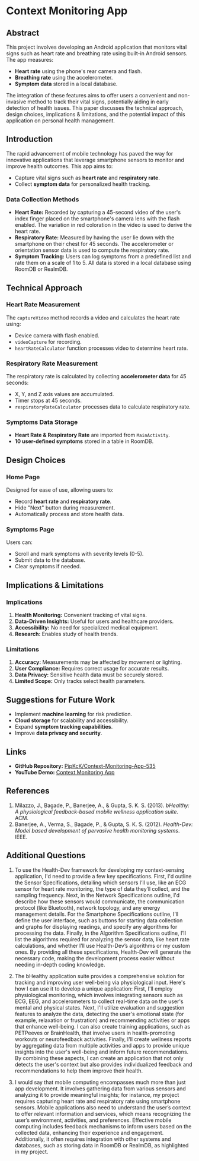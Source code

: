 
# Context Monitoring App

## Abstract
This project involves developing an Android application that monitors vital signs such as heart rate and breathing rate using built-in Android sensors. The app measures:
- **Heart rate** using the phone's rear camera and flash.
- **Breathing rate** using the accelerometer.
- **Symptom data** stored in a local database.

The integration of these features aims to offer users a convenient and non-invasive method to track their vital signs, potentially aiding in early detection of health issues. This paper discusses the technical approach, design choices, implications & limitations, and the potential impact of this application on personal health management.

## Introduction
The rapid advancement of mobile technology has paved the way for innovative applications that leverage smartphone sensors to monitor and improve health outcomes. This app aims to:
- Capture vital signs such as **heart rate** and **respiratory rate**.
- Collect **symptom data** for personalized health tracking.

### Data Collection Methods
- **Heart Rate:** Recorded by capturing a 45-second video of the user's index finger placed on the smartphone's camera lens with the flash enabled. The variation in red coloration in the video is used to derive the heart rate.
- **Respiratory Rate:** Measured by having the user lie down with the smartphone on their chest for 45 seconds. The accelerometer or orientation sensor data is used to compute the respiratory rate.
- **Symptom Tracking:** Users can log symptoms from a predefined list and rate them on a scale of 1 to 5. All data is stored in a local database using RoomDB or RealmDB.

## Technical Approach
### Heart Rate Measurement
The `captureVideo` method records a video and calculates the heart rate using:
- Device camera with flash enabled.
- `videoCapture` for recording.
- `heartRateCalculator` function processes video to determine heart rate.

### Respiratory Rate Measurement
The respiratory rate is calculated by collecting **accelerometer data** for 45 seconds:
- X, Y, and Z axis values are accumulated.
- Timer stops at 45 seconds.
- `respiratoryRateCalculator` processes data to calculate respiratory rate.

### Symptoms Data Storage
- **Heart Rate & Respiratory Rate** are imported from `MainActivity`.
- **10 user-defined symptoms** stored in a table in RoomDB.

## Design Choices
### Home Page
Designed for ease of use, allowing users to:
- Record **heart rate** and **respiratory rate**.
- Hide "Next" button during measurement.
- Automatically process and store health data.

### Symptoms Page
Users can:
- Scroll and mark symptoms with severity levels (0-5).
- Submit data to the database.
- Clear symptoms if needed.

## Implications & Limitations
### Implications
1. **Health Monitoring:** Convenient tracking of vital signs.
2. **Data-Driven Insights:** Useful for users and healthcare providers.
3. **Accessibility:** No need for specialized medical equipment.
4. **Research:** Enables study of health trends.

### Limitations
1. **Accuracy:** Measurements may be affected by movement or lighting.
2. **User Compliance:** Requires correct usage for accurate results.
3. **Data Privacy:** Sensitive health data must be securely stored.
4. **Limited Scope:** Only tracks select health parameters.

## Suggestions for Future Work
- Implement **machine learning** for risk prediction.
- **Cloud storage** for scalability and accessibility.
- Expand **symptom tracking capabilities**.
- Improve **data privacy and security**.

## Links
- **GitHub Repository:** [PipKcK/Context-Monitoring-App-535](https://github.com/PipKcK/Context-Monitoring-App-535)
- **YouTube Demo:** [Context Monitoring App](https://youtu.be/ajHBjoUeZhU)

## References
1. Milazzo, J., Bagade, P., Banerjee, A., & Gupta, S. K. S. (2013). *bHealthy: A physiological feedback-based mobile wellness application suite*. ACM.
2. Banerjee, A., Verma, S., Bagade, P., & Gupta, S. K. S. (2012). *Health-Dev: Model based development of pervasive health monitoring systems*. IEEE.



## Additional Questions

1. To use the Health-Dev framework for developing my context-sensing application, I'd need to provide a few key specifications. First, I'd outline the Sensor Specifications, detailing which sensors I’ll use, like an ECG sensor for heart rate monitoring, the type of data they’ll collect, and the sampling frequency. Next, in the Network Specifications outline, I'd describe how these sensors would communicate, the communication protocol (like Bluetooth), network topology, and any energy management details. For the Smartphone Specifications outline, I’ll define the user interface, such as buttons for starting data collection and graphs for displaying readings, and specify any algorithms for processing the data. Finally, in the Algorithm Specifications outline, I’ll list the algorithms required for analyzing the sensor data, like heart rate calculations, and whether I’ll use Health-Dev’s algorithms or my custom ones. By providing all these specifications, Health-Dev will generate the necessary code, making the development process easier without needing in-depth coding knowledge.

2. The bHealthy application suite provides a comprehensive solution for tracking and improving user well-being via physiological input. Here's how I can use it to develop a unique application: First, I'll employ physiological monitoring, which involves integrating sensors such as ECG, EEG, and accelerometers to collect real-time data on the user's mental and physical states. Next, I'll utilize evaluation and suggestion features to analyze the data, detecting the user's emotional state (for example, relaxation or frustration) and recommending activities or apps that enhance well-being. I can also create training applications, such as PETPeeves or BrainHealth, that involve users in health-promoting workouts or neurofeedback activities. Finally, I'll create wellness reports by aggregating data from multiple activities and apps to provide unique insights into the user's well-being and inform future recommendations. By combining these aspects, I can create an application that not only detects the user's context but also provides individualized feedback and recommendations to help them improve their health.

3. I would say that mobile computing encompasses much more than just app development. It involves gathering data from various sensors and analyzing it to provide meaningful insights; for instance, my project requires capturing heart rate and respiratory rate using smartphone sensors. Mobile applications also need to understand the user’s context to offer relevant information and services, which means recognizing the user’s environment, activities, and preferences. Effective mobile computing includes feedback mechanisms to inform users based on the collected data, enhancing their experience and engagement. Additionally, it often requires integration with other systems and databases, such as storing data in RoomDB or RealmDB, as highlighted in my project.
